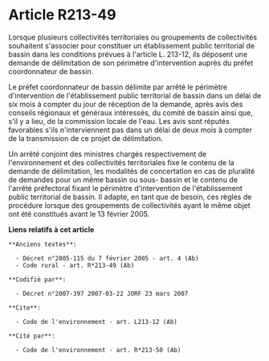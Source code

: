 # Article R213-49

Lorsque plusieurs collectivités territoriales ou groupements de collectivités souhaitent s'associer pour constituer un
établissement public territorial de bassin dans les conditions prévues à l'article L. 213-12, ils déposent une demande de
délimitation de son périmètre d'intervention auprès du préfet coordonnateur de bassin.

Le préfet coordonnateur de bassin délimite par arrêté le périmètre d'intervention de l'établissement public territorial de
bassin dans un délai de six mois à compter du jour de réception de la demande, après avis des conseils régionaux et généraux
intéressés, du comité de bassin ainsi que, s'il y a lieu, de la commission locale de l'eau. Les avis sont réputés favorables
s'ils n'interviennent pas dans un délai de deux mois à compter de la transmission de ce projet de délimitation.

Un arrêté conjoint des ministres chargés respectivement de l'environnement et des collectivités territoriales fixe le contenu
de la demande de délimitation, les modalités de concertation en cas de pluralité de demandes pour un même bassin ou sous-
bassin et le contenu de l'arrêté préfectoral fixant le périmètre d'intervention de l'établissement public territorial de
bassin. Il adapte, en tant que de besoin, ces règles de procédure lorsque des groupements de collectivités ayant le même
objet ont été constitués avant le 13 février 2005.

**Liens relatifs à cet article**

	**Anciens textes**:

	  - Décret n°2005-115 du 7 février 2005 - art. 4 (Ab)
	  - Code rural - art. R*213-49 (Ab)

	**Codifié par**:

	  - Décret n°2007-397 2007-03-22 JORF 23 mars 2007

	**Cite**:

	  - Code de l'environnement - art. L213-12 (Ab)

	**Cité par**:

	  - Code de l'environnement - art. R*213-50 (Ab)

